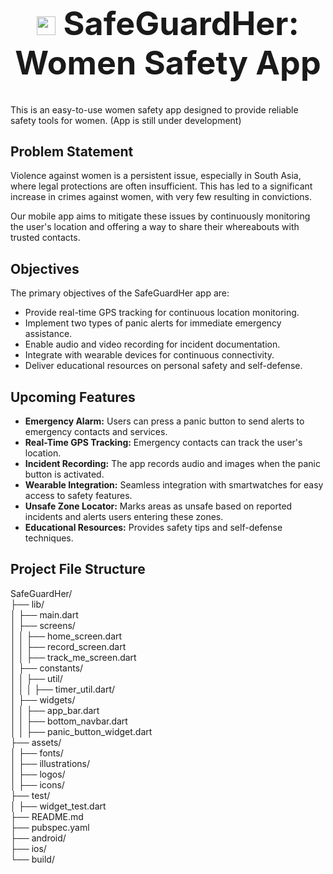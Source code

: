 <h1 align="center" style="font-size: 52px;" ><img height=30 src="https://i.ibb.co.com/b3yN7PJ/logo.png"> SafeGuardHer: Women Safety App</h1>

This is an easy-to-use women safety app designed to provide reliable safety tools for women. 
(App is still under development)

## Problem Statement
Violence against women is a persistent issue, especially in South Asia, where legal protections are often insufficient. This has led to a significant increase in crimes against women, with very few resulting in convictions.

Our mobile app aims to mitigate these issues by continuously monitoring the user's location and offering a way to share their whereabouts with trusted contacts.

## Objectives
The primary objectives of the SafeGuardHer app are:

- Provide real-time GPS tracking for continuous location monitoring.
- Implement two types of panic alerts for immediate emergency assistance.
- Enable audio and video recording for incident documentation.
- Integrate with wearable devices for continuous connectivity.
- Deliver educational resources on personal safety and self-defense.

## Upcoming Features
- **Emergency Alarm:** Users can press a panic button to send alerts to emergency contacts and services.
- **Real-Time GPS Tracking:** Emergency contacts can track the user's location.
- **Incident Recording:** The app records audio and images when the panic button is activated.
- **Wearable Integration:** Seamless integration with smartwatches for easy access to safety features.
- **Unsafe Zone Locator:** Marks areas as unsafe based on reported incidents and alerts users entering these zones.
- **Educational Resources:** Provides safety tips and self-defense techniques.

## Project File Structure

SafeGuardHer/ <br>
├── lib/ <br>
│ ├── main.dart <br>
│ ├── screens/ <br>
│ │ ├── home_screen.dart <br>
│ │ ├── record_screen.dart <br>
│ │ ├── track_me_screen.dart <br>
│ ├── constants/ <br>
│ │ ├── util/ <br>
│ │ │ ├── timer_util.dart/ <br>
│ ├── widgets/ <br>
│ │ ├── app_bar.dart <br>
│ │ ├── bottom_navbar.dart <br>
│ │ ├── panic_button_widget.dart <br>
├── assets/ <br>
│ ├── fonts/ <br>
│ ├── illustrations/ <br>
│ ├── logos/ <br>
│ ├── icons/ <br>
├── test/ <br>
│ ├── widget_test.dart <br>
├── README.md <br>
├── pubspec.yaml <br>
├── android/ <br>
├── ios/ <br>
└── build/ <br>
